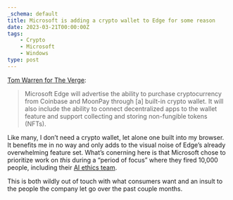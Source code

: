```yaml
---
_schema: default
title: Microsoft is adding a crypto wallet to Edge for some reason
date: 2023-03-21T00:00:00Z
tags:
    - Crypto
    - Microsoft
    - Windows
type: post
---
```

[Tom Warren for The Verge](https://www.theverge.com/2023/3/21/23649834/microsoft-edge-cryptocurrency-wallet-feature):

> Microsoft Edge will advertise the ability to purchase cryptocurrency from Coinbase and MoonPay through \[a\] built-in crypto wallet. It will also include the ability to connect decentralized apps to the wallet feature and support collecting and storing non-fungible tokens (NFTs).

Like many, I don’t need a crypto wallet, let alone one built into my browser. It benefits me in no way and only adds to the visual noise of Edge’s already overwhelming feature set. What’s conerning here is that Microsoft chose to prioritize work on *this* during a “period of focus” where they fired 10,000 people, including their [AI ethics team](https://www.theverge.com/2023/3/13/23638823/microsoft-ethics-society-team-responsible-ai-layoffs).

This is both wildly out of touch with what consumers want and an insult to the people the company let go over the past couple months.